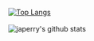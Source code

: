 [![Top Langs](https://github-readme-stats.vercel.app/api/top-langs/?username=japerry&layout=compact&hide=html,typescript,glsl&theme=radical)](https://github.com/japerry/github-readme-stats)
<br />
<br />
![japerry's github stats](https://github-readme-stats.vercel.app/api?username=japerry911&show_icons=true&theme=radical)
